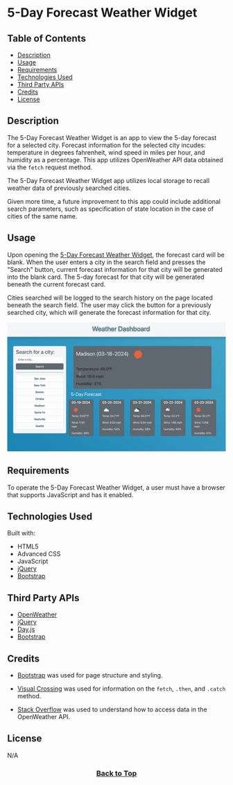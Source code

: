 # 5-Day Forecast Weather Widget

## Table of Contents

* [Description](#description)
* [Usage](#usage)
* [Requirements](#requirements)
* [Technologies Used](#technologies-used)
* [Third Party APIs](#third-party-apis)
* [Credits](#credits)
* [License](#license)

## Description

The 5-Day Forecast Weather Widget is an app to view the 5-day forecast for a selected city. Forecast information for the selected city incudes: temperature in degrees fahrenheit, wind speed in miles per hour, and humidity as a percentage. This app utilizes OpenWeather API data obtained via the <code>fetch</code> request method.

The 5-Day Forecast Weather Widget app utilizes local storage to recall weather data of previously searched cities.

Given more time, a future improvement to this app could include additional search parameters, such as specification of state location in the case of cities of the same name.

## Usage

Upon opening the [5-Day Forecast Weather Widget](https://eepitsporsche.github.io/5_day_forecast_weather_widget/), the forecast card will be blank. When the user enters a city in the search field and presses the "Search" button, current forecast information for that city will be generated into the blank card. The 5-day forecast for that city will be generated beneath the current forecast card.

Cities searched will be logged to the search history on the page located beneath the search field. The user may click the button for a previously searched city, which will generate the forecast information for that city.

<p align="center"><img src="./assets/images/5_day_forecast_weather_widget.gif" alt="5-Day Forecast Weather Widget"></p>


## Requirements

To operate the 5-Day Forecast Weather Widget, a user must have a browser that supports JavaScript and has it enabled.

## Technologies Used

Built with:
* HTML5
* Advanced CSS
* JavaScript
* [jQuery](https://jquery.com/)
* [Bootstrap](https://getbootstrap.com/)


## Third Party APIs

* [OpenWeather](https://api.openweathermap.org/data/2.5/&appid=6d920e83bac9f69207691c8489e7e7fc)
* [jQuery](https://code.jquery.com/jquery-3.4.1.min.js)
* [Day.js](https://cdn.jsdelivr.net/npm/dayjs@1.11.3/dayjs.min.js)
* [Bootstrap](https://cdn.jsdelivr.net/npm/bootstrap@5.1.3/dist/css/bootstrap.min.css)

## Credits

* [Bootstrap](https://getbootstrap.com/) was used for page structure and styling.

* [Visual Crossing](https://www.visualcrossing.com/resources/documentation/weather-api/how-to-load-weather-data-in-javascript/) was used for information on the <code>fetch</code>, <code>.then</code>, and <code>.catch</code> method.

* [Stack Overflow](https://stackoverflow.com/questions/67131224/fetching-openweather-forecast-using-javascript) was used to understand how to access data in the OpenWeather API.

## License
N/A

### <p align="center">[Back to Top](#5-day-forecast-weather-widget)</p>